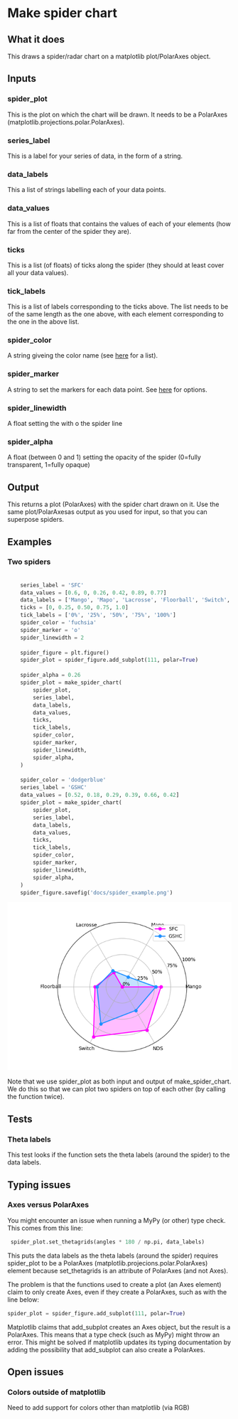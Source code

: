 
# Make spider chart

## What it does
This draws a spider/radar chart on a matplotlib plot/PolarAxes object.
## Inputs

### spider_plot
This is the plot on which the chart will be drawn.
It needs to be a PolarAxes (matplotlib.projections.polar.PolarAxes).
### series_label
This is a label for your series of data, in the form of a string.
### data_labels
This a list of strings labelling each of your data points.
### data_values
This is a list of floats that contains the values of each of your elements
(how far from the center of the spider they are).
### ticks
This is a list (of floats) of ticks along the spider (they should at least
cover all your data values).
### tick_labels
This is a list of labels corresponding to the ticks above.
The list needs to be of the same length as the one above, with
each element corresponding to the one in the above list.
### spider_color
A string giveing the color name
(see [here](https://matplotlib.org/stable/gallery/color/named_colors.html)
for a list).
### spider_marker
A string to set the markers for each data point. 
See [here](https://matplotlib.org/stable/api/markers_api.html) for options.
### spider_linewidth
A float setting the with o the spider line
### spider_alpha
A float (between 0 and 1) setting the opacity of the spider 
(0=fully transparent, 1=fully opaque)

## Output
This returns a plot (PolarAxes) with the spider chart drawn on it.
Use the same plot/PolarAxesas output as you used for input, so
that you can superpose spiders.

## Examples

### Two spiders

``` python

    series_label = 'SFC'
    data_values = [0.6, 0, 0.26, 0.42, 0.89, 0.77]
    data_labels = ['Mango', 'Mapo', 'Lacrosse', 'Floorball', 'Switch', 'NDS']
    ticks = [0, 0.25, 0.50, 0.75, 1.0]
    tick_labels = ['0%', '25%', '50%', '75%', '100%']
    spider_color = 'fuchsia'
    spider_marker = 'o'
    spider_linewidth = 2

    spider_figure = plt.figure()
    spider_plot = spider_figure.add_subplot(111, polar=True)

    spider_alpha = 0.26
    spider_plot = make_spider_chart(
        spider_plot,
        series_label,
        data_labels,
        data_values,
        ticks,
        tick_labels,
        spider_color,
        spider_marker,
        spider_linewidth,
        spider_alpha,
    )

    spider_color = 'dodgerblue'
    series_label = 'GSHC'
    data_values = [0.52, 0.18, 0.29, 0.39, 0.66, 0.42]
    spider_plot = make_spider_chart(
        spider_plot,
        series_label,
        data_labels,
        data_values,
        ticks,
        tick_labels,
        spider_color,
        spider_marker,
        spider_linewidth,
        spider_alpha,
    )
    spider_figure.savefig('docs/spider_example.png')


```

![Spider example should be here](spider_example.png 'An example of a spider chart')

Note that we use spider_plot as both input and output of make_spider_chart.
We do this so that we can plot two spiders on top of each other (by calling
the function twice).

## Tests
### Theta labels
This test looks if the function sets the theta labels (around the spider) to
the data labels.

## Typing issues

### Axes versus PolarAxes
You might encounter an issue when running a MyPy (or other) type check.
This comes from this line:
``` python
 spider_plot.set_thetagrids(angles * 180 / np.pi, data_labels)
```
This puts the data labels as the theta labels (around the spider) requires
spider_plot to be a PolarAxes (matplotlib.projecions.polar.PolarAxes) element
because set_thetagrids is an attribute of PolarAxes (and not Axes).

The problem is that the functions used to create a plot (an Axes element) claim
to only create Axes, even if they create a PolarAxes, such as with the line below:
``` python
spider_plot = spider_figure.add_subplot(111, polar=True)
```
Matplotlib claims that add_subplot creates an Axes object, but the result
is a PolarAxes. This means that a type check (such as MyPy) might throw an
error. This might be solved if matplotlib updates its typing documentation
by adding the possibility that add_subplot can also create a PolarAxes.



## Open issues

### Colors outside of matplotlib
Need to add support for colors other than matplotlib (via RGB)